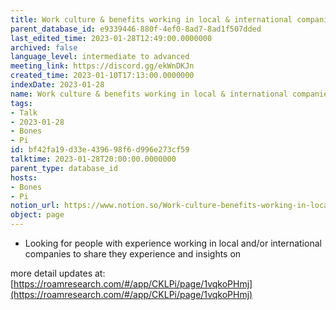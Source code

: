 ```yaml
---
title: Work culture & benefits working in local & international companies
parent_database_id: e9339446-880f-4ef0-8ad7-8ad1f507dded
last_edited_time: 2023-01-28T12:49:00.0000000
archived: false
language_level: intermediate to advanced
meeting_link: https://discord.gg/ekWnDKJn
created_time: 2023-01-10T17:13:00.0000000
indexDate: 2023-01-28
name: Work culture & benefits working in local & international companies
tags:
- Talk
- 2023-01-28
- Bones
- Pi
id: bf42fa19-d33e-4396-98f6-d996e273cf59
talktime: 2023-01-28T20:00:00.0000000
parent_type: database_id
hosts:
- Bones
- Pi
notion_url: https://www.notion.so/Work-culture-benefits-working-in-local-international-companies-bf42fa19d33e439698f6d996e273cf59
object: page
---
```


   - Looking for people with experience working in local and/or international companies to share they experience and insights on

more detail updates at:
[https://roamresearch.com/#/app/CKLPi/page/1vqkoPHmj](https://roamresearch.com/#/app/CKLPi/page/1vqkoPHmj)

























